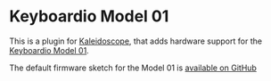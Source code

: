 # Keyboardio Model 01

This is a plugin for [Kaleidoscope][fw], that adds hardware support for
the [Keyboardio Model 01][kbio:model01].

The default firmware sketch for the Model 01 is [available on GitHub][sketch]

 [fw]: https://github.com/keyboardio/Kaleidoscope
 [sketch]: https://github.com/keyboardio/Model01-Firmware/blob/master/Model01-Firmware.ino
 [kbio:model01]: https://shop.keyboard.io/

